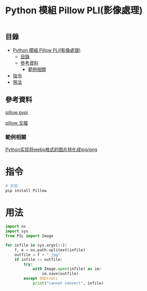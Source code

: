 # Python 模組 Pillow PLI(影像處理)

```
```

## 目錄

- [Python 模組 Pillow PLI(影像處理)](#python-模組-pillow-pli影像處理)
	- [目錄](#目錄)
	- [參考資料](#參考資料)
		- [範例相關](#範例相關)
- [指令](#指令)
- [用法](#用法)

## 參考資料

[pillow pypi](https://pypi.org/project/pillow/)

[pillow 文檔](https://pillow.readthedocs.io/en/stable/)

### 範例相關

[Python实现将webp格式的图片转化成jpg/png](https://www.jianshu.com/p/fc7f9e0f50df)

# 指令

```bash
# 安裝
pip install Pillow
```

# 用法

```Python
import os
import sys
from PIL import Image

for infile in sys.argv[1:]:
    f, e = os.path.splitext(infile)
    outfile = f + ".jpg"
    if infile != outfile:
        try:
            with Image.open(infile) as im:
                im.save(outfile)
        except OSError:
            print("cannot convert", infile)
```

